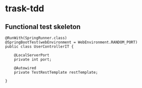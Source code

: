 # trask-tdd

## Functional test skeleton

```
@RunWith(SpringRunner.class)
@SpringBootTest(webEnvironment = WebEnvironment.RANDOM_PORT)
public class UserControllerIT {

	@LocalServerPort
    private int port;
	
	@Autowired
    private TestRestTemplate restTemplate;
	
}
```
